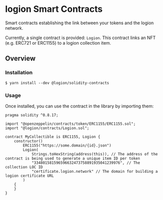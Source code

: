 # logion Smart Contracts

Smart contracts establishing the link between your tokens and the logion network.

Currently, a single contract is provided: `Logion`. This contract links an NFT (e.g. ERC721 or ERC1155)
to a logion collection item.

## Overview

### Installation

```console
$ yarn install --dev @logion/solidity-contracts
```

### Usage

Once installed, you can use the contract in the library by importing them:

```solidity
pragma solidity ^0.8.17;

import "@openzeppelin/contracts/token/ERC1155/ERC1155.sol";
import "@logion/contracts/Logion.sol";

contract MyCollectible is ERC1155, Logion {
    constructor()
        ERC1155("https://some.domain/{id}.json")
        Logion(
            Strings.toHexString(address(this)), // The address of the contract is being used to generate a unique item ID per token
            "334801581596596632473758891935041239976", // The collection LOC ID
            "certificate.logion.network" // The domain for building a logion certificate URL
        )
    {
    }
}
```
